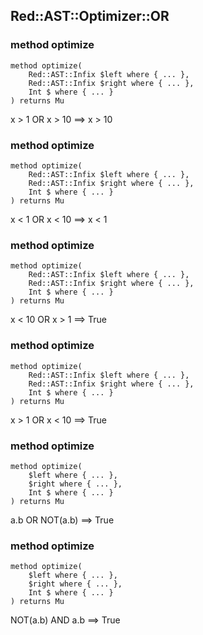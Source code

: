 Red::AST::Optimizer::OR
-----------------------

### method optimize

```perl6
method optimize(
    Red::AST::Infix $left where { ... },
    Red::AST::Infix $right where { ... },
    Int $ where { ... }
) returns Mu
```

x > 1 OR x > 10 ==> x > 10

### method optimize

```perl6
method optimize(
    Red::AST::Infix $left where { ... },
    Red::AST::Infix $right where { ... },
    Int $ where { ... }
) returns Mu
```

x < 1 OR x < 10 ==> x < 1

### method optimize

```perl6
method optimize(
    Red::AST::Infix $left where { ... },
    Red::AST::Infix $right where { ... },
    Int $ where { ... }
) returns Mu
```

x < 10 OR x > 1 ==> True

### method optimize

```perl6
method optimize(
    Red::AST::Infix $left where { ... },
    Red::AST::Infix $right where { ... },
    Int $ where { ... }
) returns Mu
```

x > 1 OR x < 10 ==> True

### method optimize

```perl6
method optimize(
    $left where { ... },
    $right where { ... },
    Int $ where { ... }
) returns Mu
```

a.b OR NOT(a.b) ==> True

### method optimize

```perl6
method optimize(
    $left where { ... },
    $right where { ... },
    Int $ where { ... }
) returns Mu
```

NOT(a.b) AND a.b ==> True

